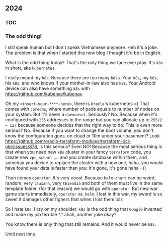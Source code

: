 ## 2024

### TOC

### The odd thing!

I still speak human but I don't speak Vietnamese anymore. Heh it's a joke.
The problem is that when I started this new blog I thought it'd be in English.

What is the odd thing today? That's the only thing we face everyday.
It's `k8s` in short, aka `kubernetes`.

I really meant my `k8s`. Because there are too many `k8s`s.
Your `k8s`, my `k8s`, his `k8s`, and who knows if your mother-in-law also has `k8s`.
Your Android device can also have something `k8s` with https://github.com/kubenav/kubenav.

Oh my `<insert-your-****-here>`, there is `Oracle`'s kubernetes =)
That comes with `coredns`, where number of pods equals to number of nodes
on your system. But it's never a `daemonset`. Seriously? No. Because when
it's configured with `255` addresses in the range but you can allocate up to
`255/2 ~ 127` because someone decides that the right way to do. This is even
more serious? No. Because if you want to change the boot volume, you don't know
the configuration goes, on cloud or 10m under your basement?
Look https://github.com/oracle-terraform-modules/terraform-oci-oke/issues/878,
is this serious? Even NO! Because the most serious thing is that when you
need new `k8s` cluster in your fancy `terraform` code, you create new `vpc`,
`subnet` ,... and you create database within them, and someday you decice
to replace the cluster with a new one, haha, you would have found your data
is faster than you: it's gone, it's gone haha =))

Then comes `operator`. It's very coool. Because `helm-chart` can be weird,
random, very `lauxanh`, very `thiendia` and both of them must live in
the same template folder, (for that reason) we would go with `operator`.
But new war game starts immediately, `operator` vs. `helm`.
I lost in this war, my sword is so sweet it damages other fighers
that when I lost them lolz

So I hate `k8s`. I cry on my shoulder. `k8s` is the odd thing
that `Google` invented and made my job terrible ^.^ ahah, another joke okay?

You know there is only thing that still remains. And it would never be `k8s`.

Until next time.
